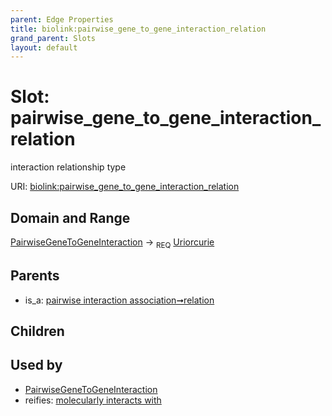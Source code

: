 ```yaml
---
parent: Edge Properties
title: biolink:pairwise_gene_to_gene_interaction_relation
grand_parent: Slots
layout: default
---
```


# Slot: pairwise_gene_to_gene_interaction_relation


interaction relationship type

URI: [biolink:pairwise_gene_to_gene_interaction_relation](https://w3id.org/biolink/vocab/pairwise_gene_to_gene_interaction_relation)

## Domain and Range

[PairwiseGeneToGeneInteraction](PairwiseGeneToGeneInteraction.md) ->  <sub>REQ</sub> [Uriorcurie](types/Uriorcurie.md)

## Parents

 *  is_a: [pairwise interaction association➞relation](pairwise_interaction_association_relation.md)

## Children


## Used by

 * [PairwiseGeneToGeneInteraction](PairwiseGeneToGeneInteraction.md)
 *  reifies: [molecularly interacts with](molecularly_interacts_with.md)

